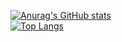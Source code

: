 [![Anurag's GitHub stats](https://github-readme-stats.vercel.app/api?username=hermannKonyar)](https://github.com/anuraghazra/github-readme-stats)
</br>
[![Top Langs](https://github-readme-stats.vercel.app/api/top-langs/?username=hermannKonyar)](https://github.com/anuraghazra/github-readme-stats)
